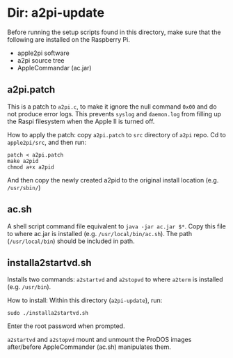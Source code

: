 # Dir: a2pi-update

Before running the setup scripts found in this directory, make sure that the following are installed on the Raspberry Pi.

* apple2pi software
* a2pi source tree
* AppleCommandar (ac.jar)

## a2pi.patch

This is a patch to `a2pi.c`, to make it ignore the null command `0x00` and do not produce error logs. This prevents `syslog` and `daemon.log` from filling up the Raspi filesystem when the Apple II is turned off.

How to apply the patch: copy `a2pi.patch` to `src` directory of `a2pi` repo. Cd to `apple2pi/src`, and then run:
 ```
 patch < a2pi.patch
 make a2pid
 chmod a+x a2pid
 ```
And then copy the newly created a2pid to the original install location (e.g. `/usr/sbin/`)

## ac.sh
A shell script command file equivalent to `java -jar ac.jar $*`.  Copy this file to where ac.jar is installed (e.g. `/usr/local/bin/ac.sh`). The path (`/usr/local/bin`) should be included in path.

## installa2startvd.sh

Installs two commands: `a2startvd` and `a2stopvd` to where `a2term` is installed (e.g. `/usr/bin`).

How to install: Within this directory (`a2pi-update`), run:
```
sudo ./installa2startvd.sh
```
Enter the root password when prompted.

`a2startvd` and `a2stopvd` mount and unmount the ProDOS images after/before AppleCommander (ac.sh) manipulates them.